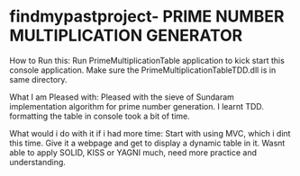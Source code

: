 # findmypastproject- PRIME NUMBER MULTIPLICATION GENERATOR
How to Run this: Run PrimeMultiplicationTable application to kick start this console application. Make sure the PrimeMultiplicationTableTDD.dll is in same directory.

What I am Pleased with: Pleased with the sieve of Sundaram implementation algorithm for prime number generation. I learnt TDD. formatting the table in console took a bit of time.

What would i do with it if i had more time: Start with using MVC, which i dint this time. Give it a webpage and get to display a dynamic table in it. Wasnt able to apply SOLID, KISS or YAGNI much, need more practice and understanding.
